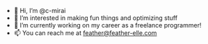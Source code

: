 - 👋 Hi, I’m @c-mirai
- 👀 I’m interested in making fun things and optimizing stuff
- 🌱 I’m currently working on my career as a freelance programmer!
- 📫 You can reach me at feather@feather-elle.com

<!---
c-mirai/c-mirai is a ✨ special ✨ repository because its `README.md` (this file) appears on your GitHub profile.
You can click the Preview link to take a look at your changes.
--->
